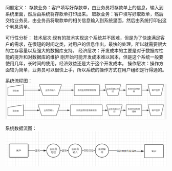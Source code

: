 问题定义：
	存款业务：客户填写好存款单，由业务员将存款单上的信息，输入到
	系统里面，然后由系统将存款单打印出来。
	取款业务：客户填写好取款单，然后交给业务员，由业务员将取款单的相关信息输入到系统里面，然后由系统打印出这个利息清单。

可行性分析：
	技术层次:现有的技术实现这个系统并不困难，但是为了快速满足客户的需求，在很短的时间之类，对用户的信息作出，最快的处理，所以就需要很大的主存容量以及强大的数据库支持。
	经济层次：开发成本的主要是对于数据库性能的提升和对数据库的维护
	刚开始可能开发成本难以回本，但是这个系统一般要使用几年，长时间的使用，经济效益还是大于这个开发成本。
	操作层次：操作方面较为简单，业务员可以很快上手，所以系统的操作方式在用户组织是行得通的。

系统流程图：
![avatar](./images/系统流程图.png)

系统数据流图：
![avatar](./images/系统数据流图.png)